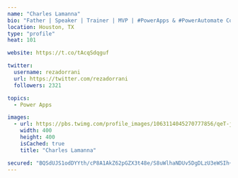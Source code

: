 ```yaml
---
name: "Charles Lamanna"
bio: "Father | Speaker | Trainer | MVP | #PowerApps & #PowerAutomate Community Super User | YouTuber Right-pointing triangle http://youtube.com/c/rezadorrani | Learn - Share - Clockwise rightwards and leftwards open circle arrows"
location: Houston, TX
type: "profile"
heat: 101

website: https://t.co/tAcqSdqguf

twitter:
  username: rezadorrani
  url: https://twitter.com/rezadorrani
  followers: 2321

topics:
  - Power Apps

images:
  - url: https://pbs.twimg.com/profile_images/1063114045270777856/qeT-jpWr_400x400.jpg
    width: 400
    height: 400
    isCached: true
    title: "Charles Lamanna"

secured: "BQSdUJS1odDYYth/cP8A1AkZ62pGZX3t48e/S8uWlhaNDUv5DgDLzU3eWSIh+IOh9oC/zkiE9ubc+WKC13lVoxFiRbTGBkrZkPRlu2bBXBI/3kCksUl4enPxPxQb+7+RBAH2KaOAFv0idEEMOopGPk5H/rvC4P8zXjCpQh6KG5XafVnNOswd9oOPbROVjPbZUd4Q0X1x97f/dp0g2YVSeFALnD1aTHYWdbQdQOhgcEsvvQyw/8yldXlM+GghwPzCBNEQncnIahNbkq5DgSsBAEjsLZUG2QMiLNkKNY41fUyKXXk0S70WEfVrZN2WT9C1jIwQLe28hW9UL5rXsqofgFwz/vQ7UzH7p7yDwkPHhI1OKCQuO2lWiK3qOaalUESSamhQT6nhf1jD1a9dx4lMDfoK92vBVx1ahEfHAqhgGOo=;qsJBCx2WjZIonqUgRt+I0w=="
---
```


